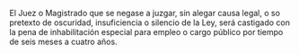 El Juez o Magistrado que se negase a juzgar, sin alegar causa legal, o so pretexto de oscuridad, insuficiencia o silencio de la Ley, será castigado con la pena de inhabilitación especial para empleo o cargo público por tiempo de seis meses a cuatro años.